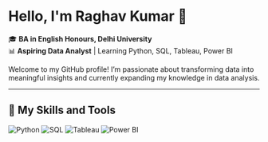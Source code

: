 # Hello, I'm Raghav Kumar 👋

🎓 **BA in English Honours, Delhi University**  
📊 **Aspiring Data Analyst** | Learning Python, SQL, Tableau, Power BI  

Welcome to my GitHub profile! I’m passionate about transforming data into meaningful insights and currently expanding my knowledge in data analysis.

---

## 🔧 My Skills and Tools
![Python](https://img.shields.io/badge/Python-3776AB?style=for-the-badge&logo=python&logoColor=white)
![SQL](https://img.shields.io/badge/SQL-4479A1?style=for-the-badge&logo=postgresql&logoColor=white)
![Tableau](https://img.shields.io/badge/Tableau-E97627?style=for-the-badge&logo=tableau&logoColor=white)
![Power BI](https://img.shields.io/badge/Power_BI-F2C811?style=for-the-badge&logo=powerbi&logoColor=black)

